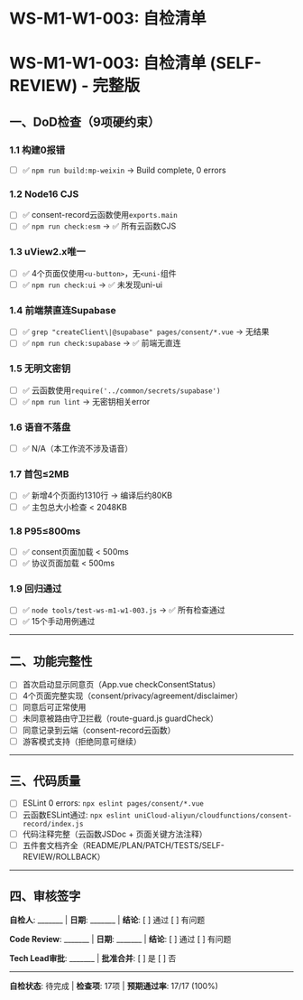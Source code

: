 # WS-M1-W1-003: 自检清单

# WS-M1-W1-003: 自检清单 (SELF-REVIEW) - 完整版

## 一、DoD检查（9项硬约束）

### 1.1 构建0报错
- [ ] ✅ `npm run build:mp-weixin` → Build complete, 0 errors

### 1.2 Node16 CJS
- [ ] ✅ consent-record云函数使用`exports.main`
- [ ] ✅ `npm run check:esm` → ✅ 所有云函数CJS

### 1.3 uView2.x唯一
- [ ] ✅ 4个页面仅使用`<u-button>`，无`<uni-`组件
- [ ] ✅ `npm run check:ui` → ✅ 未发现uni-ui

### 1.4 前端禁直连Supabase
- [ ] ✅ `grep "createClient\|@supabase" pages/consent/*.vue` → 无结果
- [ ] ✅ `npm run check:supabase` → ✅ 前端无直连

### 1.5 无明文密钥
- [ ] ✅ 云函数使用`require('../common/secrets/supabase')`
- [ ] ✅ `npm run lint` → 无密钥相关error

### 1.6 语音不落盘
- [ ] ✅ N/A（本工作流不涉及语音）

### 1.7 首包≤2MB
- [ ] ✅ 新增4个页面约1310行 → 编译后约80KB
- [ ] ✅ 主包总大小检查 < 2048KB

### 1.8 P95≤800ms
- [ ] ✅ consent页面加载 < 500ms
- [ ] ✅ 协议页面加载 < 500ms

### 1.9 回归通过
- [ ] ✅ `node tools/test-ws-m1-w1-003.js` → ✅ 所有检查通过
- [ ] ✅ 15个手动用例通过

---

## 二、功能完整性

- [ ] 首次启动显示同意页（App.vue checkConsentStatus）
- [ ] 4个页面完整实现（consent/privacy/agreement/disclaimer）
- [ ] 同意后可正常使用
- [ ] 未同意被路由守卫拦截（route-guard.js guardCheck）
- [ ] 同意记录到云端（consent-record云函数）
- [ ] 游客模式支持（拒绝同意可继续）

---

## 三、代码质量

- [ ] ESLint 0 errors: `npx eslint pages/consent/*.vue`
- [ ] 云函数ESLint通过: `npx eslint uniCloud-aliyun/cloudfunctions/consent-record/index.js`
- [ ] 代码注释完整（云函数JSDoc + 页面关键方法注释）
- [ ] 五件套文档齐全（README/PLAN/PATCH/TESTS/SELF-REVIEW/ROLLBACK）

---

## 四、审核签字

**自检人**: _______ | **日期**: _______ | **结论**: [ ] 通过 [ ] 有问题

**Code Review**: _______ | **日期**: _______ | **结论**: [ ] 通过 [ ] 有问题

**Tech Lead审批**: _______ | **批准合并**: [ ] 是 [ ] 否

---

**自检状态**: 待完成 | **检查项**: 17项 | **预期通过率**: 17/17 (100%)

